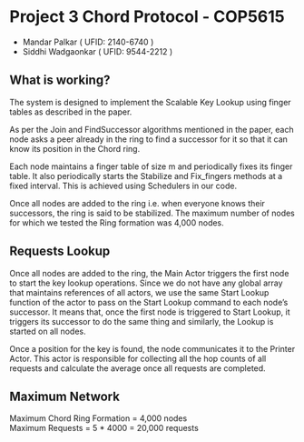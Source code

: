 # Project 3 Chord Protocol - COP5615
- Mandar Palkar ( UFID: 2140-6740 )
- Siddhi Wadgaonkar ( UFID: 9544-2212 )

## What is working?
The system is designed to implement the Scalable Key Lookup using finger tables as described in the paper.

As per the Join and FindSuccessor algorithms mentioned in the paper, each node asks a peer already in the ring to find a successor for it so that it can know its position in the Chord ring.

Each node maintains a finger table of size m and periodically fixes its finger table. It also periodically starts the Stabilize and Fix_fingers methods at a fixed interval. This is achieved using Schedulers in our code.

Once all nodes are added to the ring i.e. when everyone knows their successors, the ring is said to be stabilized. The maximum number of nodes for which we tested the Ring formation was 4,000 nodes.


## Requests Lookup
Once all nodes are added to the ring, the Main Actor triggers the first node to start the key lookup operations. Since we do not have any global array that maintains references of all actors, we use the same Start Lookup function of the actor to pass on the Start Lookup command to each node’s successor. It means that, once the first node is triggered to Start Lookup, it triggers its successor to do the same thing and similarly, the Lookup is started on all nodes.

Once a position for the key is found, the node communicates it to the Printer Actor. This actor is responsible for collecting all the hop counts of all requests and calculate the average once all requests are completed.

## Maximum Network
Maximum Chord Ring Formation = 4,000 nodes  
Maximum Requests = 5 * 4000 = 20,000 requests